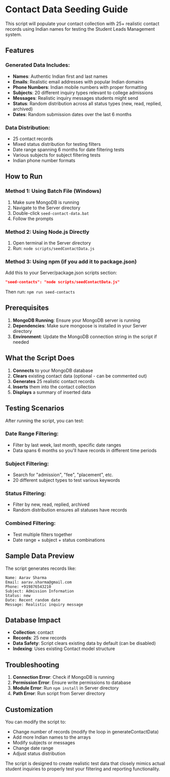 # Contact Data Seeding Guide

This script will populate your contact collection with 25+ realistic contact records using Indian names for testing the Student Leads Management system.

## Features

### Generated Data Includes:
- **Names**: Authentic Indian first and last names
- **Emails**: Realistic email addresses with popular Indian domains
- **Phone Numbers**: Indian mobile numbers with proper formatting
- **Subjects**: 20 different inquiry types relevant to college admissions
- **Messages**: Realistic inquiry messages students might send
- **Status**: Random distribution across all status types (new, read, replied, archived)
- **Dates**: Random submission dates over the last 6 months

### Data Distribution:
- 25 contact records
- Mixed status distribution for testing filters
- Date range spanning 6 months for date filtering tests
- Various subjects for subject filtering tests
- Indian phone number formats

## How to Run

### Method 1: Using Batch File (Windows)
1. Make sure MongoDB is running
2. Navigate to the Server directory
3. Double-click `seed-contact-data.bat`
4. Follow the prompts

### Method 2: Using Node.js Directly
1. Open terminal in the Server directory
2. Run: `node scripts/seedContactData.js`

### Method 3: Using npm (if you add it to package.json)
Add this to your Server/package.json scripts section:
```json
"seed-contacts": "node scripts/seedContactData.js"
```
Then run: `npm run seed-contacts`

## Prerequisites

1. **MongoDB Running**: Ensure your MongoDB server is running
2. **Dependencies**: Make sure mongoose is installed in your Server directory
3. **Environment**: Update the MongoDB connection string in the script if needed

## What the Script Does

1. **Connects** to your MongoDB database
2. **Clears** existing contact data (optional - can be commented out)
3. **Generates** 25 realistic contact records
4. **Inserts** them into the contact collection
5. **Displays** a summary of inserted data

## Testing Scenarios

After running the script, you can test:

### Date Range Filtering:
- Filter by last week, last month, specific date ranges
- Data spans 6 months so you'll have records in different time periods

### Subject Filtering:
- Search for "admission", "fee", "placement", etc.
- 20 different subject types to test various keywords

### Status Filtering:
- Filter by new, read, replied, archived
- Random distribution ensures all statuses have records

### Combined Filtering:
- Test multiple filters together
- Date range + subject + status combinations

## Sample Data Preview

The script generates records like:
```
Name: Aarav Sharma
Email: aarav.sharma@gmail.com
Phone: +919876543210
Subject: Admission Information
Status: new
Date: Recent random date
Message: Realistic inquiry message
```

## Database Impact

- **Collection**: contact
- **Records**: 25 new records
- **Data Safety**: Script clears existing data by default (can be disabled)
- **Indexing**: Uses existing Contact model structure

## Troubleshooting

1. **Connection Error**: Check if MongoDB is running
2. **Permission Error**: Ensure write permissions to database
3. **Module Error**: Run `npm install` in Server directory
4. **Path Error**: Run script from Server directory

## Customization

You can modify the script to:
- Change number of records (modify the loop in generateContactData)
- Add more Indian names to the arrays
- Modify subjects or messages
- Change date range
- Adjust status distribution

The script is designed to create realistic test data that closely mimics actual student inquiries to properly test your filtering and reporting functionality.
